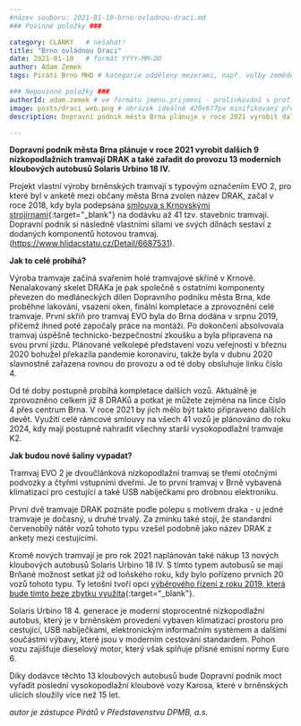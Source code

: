 ```yaml
---
#název souboru: 2021-01-10-brno-ovladnou-draci.md
### Povinné položky ###

category: CLANKY   # nešahat!
title: "Brno ovládnou Draci" 
date: 2021-01-10   # formát YYYY-MM-DD
author: Adam Zemek
tags: Piráti Brno MHD # kategorie odděleny mezerami, např. volby zemědělství životní-prostředí piráti (viz https://jihomoravsky.pirati.cz/tags/)

### Nepovinné položky ###
authorId: adam.zemek # ve formátu jmeno.prijmeni - prolinkování s profilem přes uid 
image: posts/draci_web.png # obrázek ideálně 420x677px minifikovaný přes https://tinypng.com/
description: Dopravní podnik města Brna plánuje v roce 2021 vyrobit dalších 9 nízkopodlažních tramvají DRAK a také zařadit do provozu 13 moderních kloubových autobusů Solaris Urbino 18 IV.

---
```


**Dopravní podnik města Brna plánuje v roce 2021 vyrobit dalších 9 nízkopodlažních tramvají DRAK a také zařadit do provozu 13 moderních kloubových autobusů Solaris Urbino 18 IV.**

Projekt vlastní výroby brněnských tramvají s typovým označením EVO 2, pro které byl v anketě mezi občany města Brna zvolen název DRAK, začal v roce 2018, kdy byla podepsána [smlouva s Krnovskými strojírnami](https://www.hlidacstatu.cz/Detail/6687531){:target="_blank"} na dodávku až 41 tzv. stavebnic tramvají. Dopravní podnik si následně vlastními silami ve svých dílnách sestaví z dodaných komponentů hotovou tramvaj. (https://www.hlidacstatu.cz/Detail/6687531).

**Jak to celé probíhá?** 

Výroba tramvaje začíná svařením holé tramvajové skříně v Krnově. Nenalakovaný skelet DRAKa je pak společně s ostatními komponenty převezen do medláneckých dílen Dopravního podniku města Brna, kde proběhne lakování, vsazení oken, finální kompletace a zprovoznění celé tramvaje. První skříň pro tramvaj EVO byla do Brna dodána v srpnu 2019, přičemž ihned poté započaly práce na montáži. Po dokončení absolvovala tramvaj úspěšně technicko-bezpečnostní zkoušku a byla připravena na svou první jízdu. Plánované velkolepé představení vozu veřejnosti v březnu 2020 bohužel překazila pandemie koronaviru, takže byla v dubnu 2020 slavnostně zařazena rovnou do provozu a od té doby obsluhuje linku číslo 4. 

Od té doby postupně probíhá kompletace dalších vozů. Aktuálně je zprovozněno celkem již 8 DRAKů a potkat je můžete zejména na lince číslo 4 přes centrum Brna. V roce 2021 by jich mělo být takto připraveno dalších devět. Využití celé rámcové smlouvy na všech 41 vozů je plánováno do roku 2024, kdy mají postupně nahradit všechny starší vysokopodlažní tramvaje K2.

**Jak budou nové šaliny vypadat?** 

Tramvaj EVO 2 je dvoučlánková nízkopodlažní tramvaj se třemi otočnými podvozky a čtyřmi vstupními dveřmi. Je to první tramvaj v Brně vybavená klimatizací pro cestující a také USB nabíječkami pro drobnou elektroniku.

První dvě tramvaje DRAK poznáte podle polepu s motivem draka - u jedné tramvaje je dočasný, u druhé trvalý. Za zmínku také stojí, že standardní červenobílý nátěr vozů tohoto typu vzešel podobně jako název DRAK z ankety mezi cestujícími.

Kromě nových tramvají je pro rok 2021 naplánován také nákup 13 nových kloubových autobusů Solaris Urbino 18 IV. S tímto typem autobusů se mají Brňané možnost setkat již od loňského roku, kdy bylo pořízeno prvních 20 vozů tohoto typu. Ty letošní tvoří opci [výběrového řízení z roku 2019, která bude tímto beze zbytku využita](https://profily.proebiz.com/verejne-zakazky/1580){:target="_blank"}.

Solaris Urbino 18 4. generace je moderní stoprocentně nízkopodlažní autobus, který je v brněnském provedení vybaven klimatizací prostoru pro cestující, USB nabíječkami, elektronickým informačním systémem a dalšími součástmi výbavy, které jsou v moderním cestování standardem. Pohon vozu zajišťuje dieselový motor, který však splňuje přísné emisní normy Euro 6.

Díky dodávce těchto 13 kloubových autobusů bude Dopravní podnik moct vyřadit poslední vysokopodlažní kloubové vozy Karosa, které v brněnských ulicích sloužily více než 15 let.

*autor je zástupce Pirátů v Představenstvu DPMB, a.s.*
